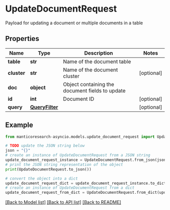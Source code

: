 # UpdateDocumentRequest

Payload for updating a document or multiple documents in a table

## Properties

Name | Type | Description | Notes
------------ | ------------- | ------------- | -------------
**table** | **str** | Name of the document table | 
**cluster** | **str** | Name of the document cluster | [optional] 
**doc** | **object** | Object containing the document fields to update | 
**id** | **int** | Document ID | [optional] 
**query** | [**QueryFilter**](QueryFilter.md) |  | [optional] 

## Example

```python
from manticoresearch-asyncio.models.update_document_request import UpdateDocumentRequest

# TODO update the JSON string below
json = "{}"
# create an instance of UpdateDocumentRequest from a JSON string
update_document_request_instance = UpdateDocumentRequest.from_json(json)
# print the JSON string representation of the object
print(UpdateDocumentRequest.to_json())

# convert the object into a dict
update_document_request_dict = update_document_request_instance.to_dict()
# create an instance of UpdateDocumentRequest from a dict
update_document_request_from_dict = UpdateDocumentRequest.from_dict(update_document_request_dict)
```
[[Back to Model list]](../README.md#documentation-for-models) [[Back to API list]](../README.md#documentation-for-api-endpoints) [[Back to README]](../README.md)


